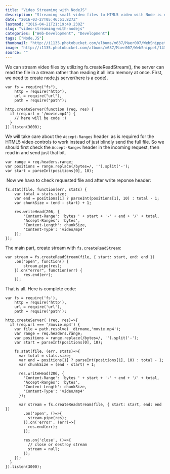 ```yaml
---
title: "Video Streaming with NodeJS"
description: "Streaming small video files to HTML5 video with Node is easy what about big one, how streaming (any size) video files with node.js"
date: "2016-03-27T05:46:51.827Z"
lastmod: "2016-04-21T21:19:40.230Z"
slug: "video-streaming-with-nodejs"
categories: ["Web-Development", "Development"]
tags: ["Node.JS"]
thumbnail: "http://i1135.photobucket.com/albums/m637/Maer007/WebSnippet/th_1439474992928_zpsnoxrvj9r.png"
image: "http://i1135.photobucket.com/albums/m637/Maer007/WebSnippet/1439474992928_zpsnoxrvj9r.png"
source: ""
---
```



We can stream video files by utilizing fs.createReadStream(), the server can read the file in a stream rather than reading it all into memory at once. First, we need to create node.js server(here is a code).

    var fs = require("fs"),
        http = require("http"),
        url = require("url"),
        path = require("path");

    http.createServer(function (req, res) {
      if (req.url = '/movie.mp4') {
        // here will be code :)
      }
    }).listen(3000);

We will take care about the `Accept-Ranges` header  as is required for the HTML5 video controls to work instead of just blindly send the full file. So we should first check the `Accept-Ranges` header in the incoming request, then read in and send just that bit.

    var range = req.headers.range;
    var positions = range.replace(/bytes=/, '').split('-');
    var start = parseInt(positions[0], 10);

 Now we hava to check requested file and after write reponse header:

    fs.stat(file, function(err, stats) {    
        var total = stats.size;
        var end = positions[1] ? parseInt(positions[1], 10) : total - 1;
        var chunkSize = (end - start) + 1;

        res.writeHead(206, {
            'Content-Range': 'bytes ' + start + '-' + end + '/' + total,
            'Accept-Ranges': 'bytes',
            'Content-Length': chunkSize,
            'Content-Type': 'video/mp4'
        });
    });

The main part, create stream with `fs.createReadStream`:

    var stream = fs.createReadStream(file, { start: start, end: end })
        .on("open", function() {
            stream.pipe(res);
        }).on("error", function(err) {
            res.end(err);
        });

That is all. Here is complete code:

    var fs = require('fs'),
        http = require('http'),
        url = require('url'),
        path = require('path');

    http.createServer( (req, res)=>{
      if (req.url === '/movie.mp4') {
        var file = path.resolve(__dirname,'movie.mp4');
        var range = req.headers.range;
        var positions = range.replace(/bytes=/, '').split('-');
        var start = parseInt(positions[0], 10);

        fs.stat(file, (err, stats)=>{
          var total = stats.size;
          var end = positions[1] ? parseInt(positions[1], 10) : total - 1;
          var chunkSize = (end - start) + 1;

          res.writeHead(206, {
            'Content-Range': 'bytes ' + start + '-' + end + '/' + total,
            'Accept-Ranges': 'bytes',
            'Content-Length': chunkSize,
            'Content-Type': 'video/mp4'
          });

          var stream = fs.createReadStream(file, { start: start, end: end })
            .on('open', ()=>{
              stream.pipe(res);
            }).on('error', (err)=>{
              res.end(err);
            });

            res.on('close', ()=>{
              // close or destroy stream
              stream = null; 
            });
        });    
      }
    }).listen(3000);